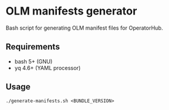 # OLM manifests generator
Bash script for generating OLM manifest files for OperatorHub.

## Requirements
- bash 5+ (GNU)
- yq 4.6+ (YAML processor)

## Usage
```
./generate-manifests.sh <BUNDLE_VERSION>
```
